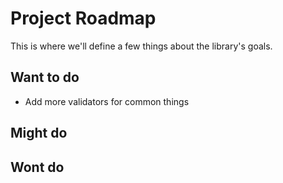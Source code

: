 # Project Roadmap

This is where we'll define a few things about the library's goals.

## Want to do

- Add more validators for common things

## Might do

## Wont do

